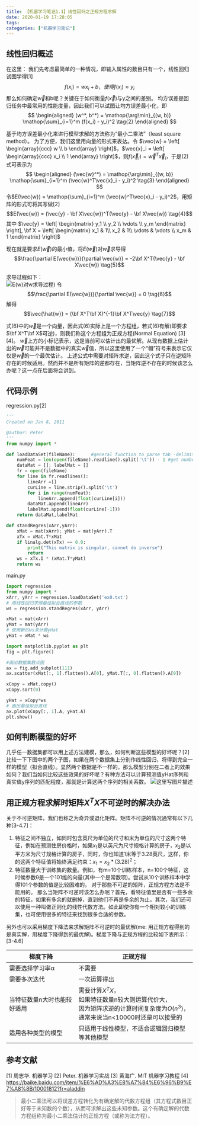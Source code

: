 ```yaml
---
title: 【机器学习笔记1.1】线性回归之正规方程求解
date: 2020-01-19 17:28:05
tags:
categories: ["机器学习笔记"]
---
```


## 线性回归概述
在这里：
我们先考虑最简单的一种情况，即输入属性的数目只有一个，线性回归试图学得[1]
$$f(x_i) = w x_i + b，使得f(x_i) \approx y_i \tag{1}$$
那么如何确定$\vec{w}$和b呢？关键在于如何衡量$f(\vec{x})$与y之间的差别。
均方误差是回归任务中最常用的性能度量，因此我们可以试图让均方误差最小化，即
$$
\begin{aligned}
(w^*, b^*) = \mathop{\arg\min}_{(w, b)} \mathop{\sum}_{i=1}^m (f(x_i) - y_i)^2 \tag{2}
\end{aligned}
$$

基于均方误差最小化来进行模型求解的方法称为“最小二乘法”（least square method）。
为了方便，我们这里用向量的形式来表达。令 $\vec{w} = 
\left[ \begin{array}{ccc}
w \\
b \end{array} \right]$，$\vec{x}_i = 
\left[ \begin{array}{ccc}
x_i \\
1 \end{array} \right]$，则$f(\vec{x}_i) = \vec{w}^T\vec{x}_i$，于是(2)式可表示为
$$
\begin{aligned}
	(\vec{w}^*) = \mathop{\arg\min}_{(w, b)} \mathop{\sum}_{i=1}^m (\vec{w}^T\vec{x}_i - y_i)^2 \tag{3}
\end{aligned}
$$
令$E(\vec{w}) = \mathop{\sum}_{i=1}^m (\vec{w}^T\vec{x}_i - y_i)^2$，用矩阵的形式可将其写做[2]
$$E(\vec{w}) = (\vec{y} - \bf X\vec{w})^T(\vec{y} - \bf X\vec{w}) \tag{4}$$
其中
$\vec{y} =
\left[
\begin{matrix}
y_1 \\
y_2 \\
\vdots \\
y_m
\end{matrix}
\right],
\bf X =
\left[
\begin{matrix}
x_1 & 1\\
x_2 & 1\\
\vdots & \vdots \\
x_m & 1
\end{matrix}
\right]$

现在就是要求$E(\vec{w})$的最小值，将$E(\vec{w})$对$\vec{w}$求导得
$$\frac{\partial E(\vec{w})}{\partial \vec{w}} = -2\bf X^T(\vec{y} - \bf X\vec{w}) \tag{5}$$

求导过程如下：\
![E(w)对w求导过程)](https://img-blog.csdn.net/20180613205431656?watermark/2/text/aHR0cHM6Ly9ibG9nLmNzZG4ubmV0L3UwMTEzNjIyOTc=/font/5a6L5L2T/fontsize/400/fill/I0JBQkFCMA==/dissolve/70)
令
$$\frac{\partial E(\vec{w})}{\partial \vec{w}} = 0 \tag{6}$$
解得
$$\vec{\hat{w}} = (\bf X^T\bf X)^{-1}\bf X^T\vec{y} \tag{7}$$

式(6)中的$\vec{w}$是一个向量，因此式(6)实际上是一个方程组，若式(6)有解(即要求$\bf X^T\bf X$可逆)，则我们称这个方程组为正规方程(Normal Equation) [3][4]。
$\vec{w}$上方的小标记表示，这是当前可以估计出的最优解。从现有数据上估计出的$\vec{w}$可能并不是数据中的真实$\vec{w}$值，所以这里使用了一个“帽”符号来表示它仅仅是$\vec{w}$的一个最优估计。
上述公式中需要对矩阵求逆，因此这个式子只在逆矩阵存在的时候适用。然而并不是所有矩阵的逆都存在，当矩阵逆不存在的时候该怎么办呢？这一点在后面将会讲到。

## 代码示例
regression.py[2]
```python
'''
Created on Jan 8, 2011

@author: Peter
'''
from numpy import *

def loadDataSet(fileName):      #general function to parse tab -delimited floats
    numFeat = len(open(fileName).readline().split('\t')) - 1 #get number of fields 
    dataMat = []; labelMat = []
    fr = open(fileName)
    for line in fr.readlines():
        lineArr =[]
        curLine = line.strip().split('\t')
        for i in range(numFeat):
            lineArr.append(float(curLine[i]))
        dataMat.append(lineArr)
        labelMat.append(float(curLine[-1]))
    return dataMat,labelMat

def standRegres(xArr,yArr):
    xMat = mat(xArr); yMat = mat(yArr).T
    xTx = xMat.T*xMat
    if linalg.det(xTx) == 0.0:
        print("This matrix is singular, cannot do inverse")
        return
    ws = xTx.I * (xMat.T*yMat)
    return ws
```
main.py

```python
import regression
from numpy import *
xArr, yArr = regression.loadDataSet('ex0.txt')
# 用线性回归求得最佳拟合直线的参数
ws = regression.standRegres(xArr, yArr)

xMat = mat(xArr)
yMat = mat(yArr)
# 使用新的ws来计算yHat
yHat = xMat * ws

import matplotlib.pyplot as plt
fig = plt.figure()

#画出数据集散点图
ax = fig.add_subplot(111)
ax.scatter(xMat[:, 1].flatten().A[0], yMat.T[:, 0].flatten().A[0])

xCopy = xMat.copy()
xCopy.sort(0)

yHat = xCopy*ws
# 画出最佳拟合直线
ax.plot(xCopy[:, 1].A, yHat.A)
plt.show()
```

## 如何判断模型的好坏
几乎任一数据集都可以用上述方法建模，那么，如何判断这些模型的好坏呢？[2]比较一下下图中的两个子图，如果在两个数据集上分别作线性回归，将得到完全一样的模型（拟合直线）。显然两个数据是不一样的，那么模型分别在二者上的效果如何？我们当如何比较这些效果的好坏呢？有种方法可以计算预测值yHat序列和真实值y序列的匹配程度，那就是计算这两个序列的相关系数。
![这里写图片描述](https://img-blog.csdn.net/20180613220806486?watermark/2/text/aHR0cHM6Ly9ibG9nLmNzZG4ubmV0L3UwMTEzNjIyOTc=/font/5a6L5L2T/fontsize/400/fill/I0JBQkFCMA==/dissolve/70)


## 用正规方程求解时矩阵$X^TX$不可逆时的解决办法
关于不可逆矩阵，我们也称之为奇异或退化矩阵。矩阵不可逆的情况通常有以下几种[3-4.7]：

 1. 特征之间不独立，如同时包含英尺为单位的尺寸和米为单位的尺寸这两个特征，例如在预测住房价格时，如果$x_1$是以英尺为尺寸规格计算的房子，$x_2$是以平方米为尺寸规格计算的房子，同时，你也知道1米等于3.28英尺，这样，你的这两个特征值将始终满足约束：$x_1 = x_2 * (3.28)^2$；
 2. 特征数量大于训练集的数量。例如，有m=10个训练样本，n=100个特征，这时候参数θ是一个101维的向量(其中一个是常数项)。尝试从10个训练样本中学得101个参数的值是比较困难的。
对于那些不可逆的矩阵，正规方程方法是不能用的。
那么当矩阵不可逆时该怎么办呢？首先，看特征值里是否有一些多余的特征，如果有多余的就删掉，直到他们不再是多余的为止。其次，我们还可以使用一种叫做正则化的线性代数方法。如此即使你有一个相对较小的训练集，也可使用很多的特征来找到很多合适的参数。

另外也可以采用梯度下降法来求解矩阵不可逆时的最优解(me: 用正规方程得到的是真实解，用梯度下降得到的最优解)。梯度下降与正规方程的比较如下表所示：[3-4.6]

| 梯度下降                       | 正规方程 |     
| -------                       | -----   |
| 需要选择学习率α                 | 不需要   
| 需要多次迭代                    | 一次运算得出
| 当特征数量n大时也能较好适用        | 需要计算$X^TX$，<br>如果特征数量n较大则运算代价大，<br>因为矩阵求逆的计算时间复杂度为$O(n^3)$，<br>通常来说当n<10000时还是可以接受的
| 适用各种类型的模型                | 只适用于线性模型，不适合逻辑回归模型等其他模型


## 参考文献
[1] 周志华. 机器学习
[2] Peter. 机器学习实战
[3] 黄海广. MIT 机器学习教程
[4] https://baike.baidu.com/item/%E6%AD%A3%E8%A7%84%E6%96%B9%E7%A8%8B/10001812?fr=aladdin

> 最小二乘法可以将误差方程转化为有确定解的代数方程组（其方程式数目正好等于未知数的个数），从而可求解出这些未知参数。这个有确定解的代数方程组称为最小二乘法估计的正规方程（或称为法方程）。
